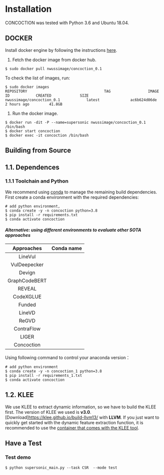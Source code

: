 # Installation

CONCOCTION was tested with Python 3.6 and Ubuntu 18.04.

## DOCKER

Install docker engine by following the instructions [here](https://docs.docker.com/install/linux/docker-ce/ubuntu/).

1. Fetch the docker image from docker hub.

```
$ sudo docker pull nwussimage/concoction_0.1
```

To check the list of images, run:

```
$ sudo docker images
REPOSITORY                                   TAG                 IMAGE ID            CREATED             SIZE
nwussimage/concoction_0.1		     latest              ac6b624d06de        2 hours ago         41.8GB
```

1. Run the docker image.

```
$ docker run -dit -P --name=supersonic nwussimage/concoction_0.1 /bin/bash
$ docker start concoction 
$ docker exec -it concoction /bin/bash
```

## Building from Source

## 1.1. Dependences

### 1.1.1 Toolchain and Python

We recommend using [conda](https://docs.conda.io/projects/conda/en/latest/user-guide/install/) to manage the remaining build dependencies. First create a conda environment with the required dependencies:

```shell
# add python environment, 
$ conda create -y -n concoction python=3.8
$ pip install -r requirements.txt
$ conda activate concoction
```

#### ***Alternative: using different environments to evaluate other SOTA approaches***

|  Approaches   | Conda name |
| :-----------: | :--------: |
|    LineVul    |            |
| VulDeepecker  |            |
|    Devign     |            |
| GraphCodeBERT |            |
|    REVEAL     |            |
|   CodeXGLUE   |            |
|    Funded     |            |
|    LineVD     |            |
|     ReGVD     |            |
|  ContraFlow   |            |
|     LIGER     |            |
|  Concoction   |            |

Using following command to control your anaconda version：

```shell
# add python environment
$ conda create -y -n concoction_1 python=3.8
$ pip install -r requirements_1.txt
$ conda activate concoction
```

## 1.2. KLEE

We use KLEE to extract dynamic information, so we have to build the KLEE first. The version of KLEE we used is **v3.0**. [Download]<https://klee.github.io/build-llvm13/> with **LLVM**.
If you just want to quickly get started with the dynamic feature extraction function, it is recommended to use the [container that comes with the KLEE tool](https://klee.github.io/docker/).

## Have a Test

### Test demo

```shell 
$ python supersonic_main.py --task CSR  --mode test
```
